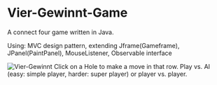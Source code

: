 # Vier-Gewinnt-Game
A connect four game written in Java. 

Using:
MVC design pattern,
extending Jframe(Gameframe), JPanel(PaintPanel),
MouseListener,
Observable interface

![Vier-Gewinnt](../master/git-readme/Screen01.png)
Click on a Hole to make a move in that row. Play vs. AI (easy: simple player, harder: super player) or player vs. player. 
